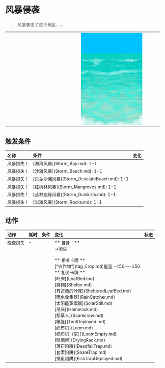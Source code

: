 # 风暴侵袭  
> 风暴袭击了这个地区……  
  
<table class="table table-bordered"><tbody><tr ><td  style="width:80%;text-align:left;vertical-align:top;" ></td><td  style="width:20%;text-align:left;vertical-align:top;" ><div style="width:300px;display:inline-block;text-align:center"><img decoding="async" src="Sprite/Sea.png" href="a.md" style="max-width:300px;max-height:300px;"></div></td></tr></tbody></tbody></table>  
  
## 触发条件  
<table class="table table-bordered"><thead><tr ><th  style="text-align:left;vertical-align:top;" >名称</th><th  style="text-align:left;vertical-align:top;" >条件</th><th  style="text-align:left;vertical-align:top;" >变化</th></tr></thead><tr ><td  style="text-align:left;vertical-align:top;" >风暴损失！</td><td  style="text-align:left;vertical-align:top;" >[海湾风暴](Storm_Bay.md): 1-1</td><td  style="text-align:left;vertical-align:top;" ></td></tr><tr ><td  style="text-align:left;vertical-align:top;" >风暴损失！</td><td  style="text-align:left;vertical-align:top;" >[沙滩风暴](Storm_Beach.md): 1-1</td><td  style="text-align:left;vertical-align:top;" ></td></tr><tr ><td  style="text-align:left;vertical-align:top;" >风暴损失！</td><td  style="text-align:left;vertical-align:top;" >[荒芜沙滩风暴](Storm_DesolateBeach.md): 1-1</td><td  style="text-align:left;vertical-align:top;" ></td></tr><tr ><td  style="text-align:left;vertical-align:top;" >风暴损失！</td><td  style="text-align:left;vertical-align:top;" >[红树林风暴](Storm_Mangroves.md): 1-1</td><td  style="text-align:left;vertical-align:top;" ></td></tr><tr ><td  style="text-align:left;vertical-align:top;" >风暴损失！</td><td  style="text-align:left;vertical-align:top;" >[丛林边缘风暴](Storm_Outskirts.md): 1-1</td><td  style="text-align:left;vertical-align:top;" ></td></tr><tr ><td  style="text-align:left;vertical-align:top;" >风暴损失！</td><td  style="text-align:left;vertical-align:top;" >[岩滩风暴](Storm_Rocks.md): 1-1</td><td  style="text-align:left;vertical-align:top;" ></td></tr></tbody></table>  
  
## 动作  
<table class="table table-bordered"><thead><tr ><th  style="text-align:left;vertical-align:top;" >动作</th><th  style="text-align:left;vertical-align:top;" >耗时</th><th  style="text-align:left;vertical-align:top;" >条件</th><th  style="text-align:left;vertical-align:top;" >变化</th><th  style="text-align:left;vertical-align:top;" >状态</th></tr></thead><tr ><td  style="text-align:left;vertical-align:top;" >检查损失<br></td><td  style="text-align:left;vertical-align:top;" >-</td><td  style="text-align:left;vertical-align:top;" ></td><td  style="text-align:left;vertical-align:top;" >** 自身：**<br>→消失<br><br>** 相关卡牌 **<br>[“农作物”](tag_Crop.md)能量  -450～-150<br>** 相关卡牌 **<br>[叶床](LeafBed.md)<br>[窝棚](Shelter.md)<br>[有遮蔽的叶床](ShelteredLeafBed.md)<br>[雨水收集器](RainCatcher.md)<br>[太阳能蒸馏器](SolarStill.md)<br>[吊床](Hammock.md)<br>[稻草人](Scarecrow.md)<br>[帐篷](TentDeployed.md)<br>[织布机](Loom.md)<br>[织布机（空）](LoomEmpty.md)<br>[晾晒架](DryingRack.md)<br>[落石陷阱](DeadfallTrap.md)<br>[套索陷阱](SnareTrap.md)<br>[捕鱼陷阱](FishTrapDeployed.md)</td><td  style="text-align:left;vertical-align:top;" ></td></tr></tbody></table>  
  


<script>document.title="风暴侵袭 - 卡牌生存百科 Card Survival Wiki";</script>